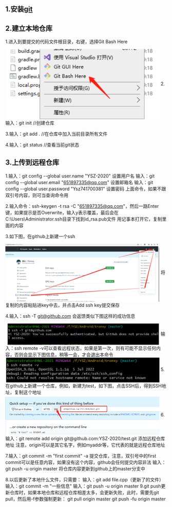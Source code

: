 ## 1.安装[git](https://git-scm.com/downloads/)
## 2.建立本地仓库
  1.进入到要提交的代码文件根目录，右键，选择Git Bash Here
  
  <img align="center" width=480 src="pics/pic1.png" />
  2.输入：git init //创建仓库
  
  3.输入：git add . //在仓库中加入当前目录所有文件
  
  4.输入：git status //查看当前git状态

## 3.上传到远程仓库
  1.输入：git config --global user.name "YSZ-2020" 设置用户名
    输入：git config --global user.email "651897335@qq.com" 设置邮箱名
    输入：git config --global user.password "Ysz741700381" 设置密码
    上面命令，如果不跟双引号内容，则可当查询命令用
    
  2.输入命令：ssh-keygen -t rsa -C "651897335@qq.com"，然后一路Enter键，如果提示是否Overwrite，输入y表示覆盖，最后会在C:\Users\Administrator\.ssh目录下找到id_rsa.pub文件
    用记事本打开它，复制里面的内容
  
  3.如下图，在github上新建一个ssh
    
  <img align="center" width=480 src="pics/pic2.png" />
    将复制的内容粘贴进key中去，并点击Add ssh key提交保存
  
  4.输入：ssh -T git@github.com 会返馈类似下图这样的成功信息
    
  <img align="center" width=480 src="pics/pic3.png" />
    输入：ssh remote -v可以查看远程状态，如果是第一次，则有可能不显示任何内容，否则会显示下图信息，稍等一会，才会退出本命令
    
  <img align="center" width=480 src="pics/pic4.png" />
  5.在github上新建一个仓库，例如，新建为test，如下图，点击SSH后，得到SSH地址，复制这个地址
    
  <img align="center" width=480 src="pics/pic5.png" />
  6.输入：git remote add origin git@github.com:YSZ-2020/test.git 添加远程仓库地址
    注意，origin可以是其它名字，例如myaddr等，它代表的就是远程仓库地址
  
  7.输入：git commit -m "first commit" -a 提交仓库，注意，双引号中的first commit可以是任意内容，如果没有这个内容，github会任何提交内容非法
    输入：git push -u origin master 将仓库内容更新到github上的master分支中
    
  8.以后更新了本地什么文件，只需要：
    输入：git add file.cpp（更新了的文件）
    输入：git commit -m "一些信息"
    输入：git push -u origin master
  9.git push更新仓库时，如果本地仓库和远程仓库相差太多，会更新失败，此时，需要先git pull，然后用-f参数强制更新：
    git pull origin master
    git push -fu origin master
    
    

